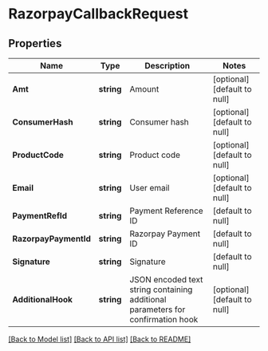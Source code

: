 # RazorpayCallbackRequest

## Properties
Name | Type | Description | Notes
------------ | ------------- | ------------- | -------------
**Amt** | **string** | Amount | [optional] [default to null]
**ConsumerHash** | **string** | Consumer hash | [optional] [default to null]
**ProductCode** | **string** | Product code | [optional] [default to null]
**Email** | **string** | User email | [optional] [default to null]
**PaymentRefId** | **string** | Payment Reference ID | [default to null]
**RazorpayPaymentId** | **string** | Razorpay Payment ID | [default to null]
**Signature** | **string** | Signature | [default to null]
**AdditionalHook** | **string** | JSON encoded text string containing additional parameters for confirmation hook | [optional] [default to null]

[[Back to Model list]](../README.md#documentation-for-models) [[Back to API list]](../README.md#documentation-for-api-endpoints) [[Back to README]](../README.md)


